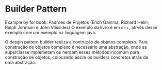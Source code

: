 # Builder Pattern

Example by for book: Padrões de Projetos (Erich Gamma; Richard Helm; Ralph Johnson e John Vlissides)
O exemplo do livro é em c++, atrvés desse exemplo criei um exemplo na linguagem java.

O desgin pattern builder realiza a contrução de objetos complexo. Para construção de objetos complexo é necessário uma abstração, onde
as superclasse implemetam ou herdam esses métodos incomum para construção de objetos, colocando assim os builders concretos atrás de uma
abstração.
